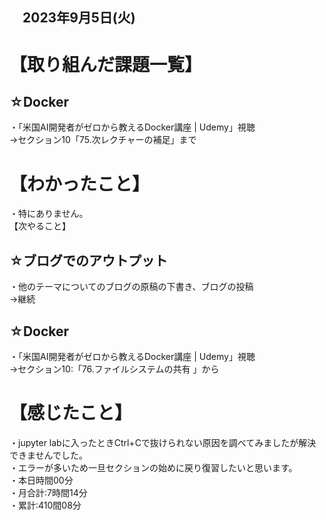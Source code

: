 ## 　2023年9月5日(火)
# 【取り組んだ課題一覧】
## ☆Docker
・「米国AI開発者がゼロから教えるDocker講座 | Udemy」視聴<br>
→セクション10「75.次レクチャーの補足」まで<br>
# 【わかったこと】
・特にありません。<br>
【次やること】
## ☆ブログでのアウトプット
・他のテーマについてのブログの原稿の下書き、ブログの投稿<br>
→継続<br>
## ☆Docker
・「米国AI開発者がゼロから教えるDocker講座 | Udemy」視聴<br>
→セクション10:「76.ファイルシステムの共有
」から<br>
# 【感じたこと】
・jupyter labに入ったときCtrl+Cで抜けられない原因を調べてみましたが解決できませんでした。<br>
・エラーが多いため一旦セクションの始めに戻り復習したいと思います。<br>
・本日時間00分<br>
・月合計:7時間14分<br>
・累計:410間08分<br>
